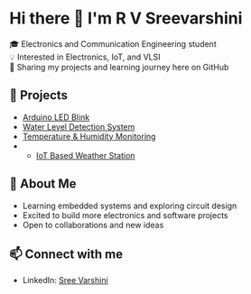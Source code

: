 # Hi there 👋 I'm R V Sreevarshini  

🎓 Electronics and Communication Engineering student  
💡 Interested in Electronics, IoT, and VLSI  
🚀 Sharing my projects and learning journey here on GitHub  

## 🔧 Projects  
- [Arduino LED Blink](https://github.com/rvsreevarshini/Arduino_-_Led-Blink-)  
- [Water Level Detection System](https://github.com/rvsreevarshini/Water-Level-Detection)  
- [Temperature & Humidity Monitoring](https://github.com/rvsreevarshini/Temp-Humidity-Monitoring)
- - [IoT Based Weather Station](https://github.com/rvsreevarshini/IOT-based-wheather-station)

## 🌱 About Me  
- Learning embedded systems and exploring circuit design  
- Excited to build more electronics and software projects  
- Open to collaborations and new ideas  

## 📫 Connect with me  
- LinkedIn: [Sree Varshini](https://www.linkedin.com/in/r-v-sreevarshini-634202350)
